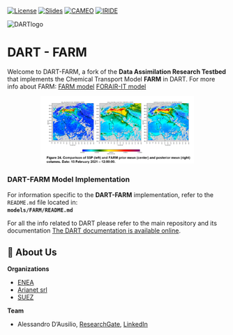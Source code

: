 
[![License](https://img.shields.io/badge/License-Apache%202.0-blue.svg)](https://opensource.org/licenses/Apache-2.0)
[![Slides](https://img.shields.io/badge/slides-62a9b8.svg?style=flat-square)](https://www.data-assimilation.riken.jp/isda2024/files/abst_pdf/abst_154.pdf)
[![CAMEO](https://img.shields.io/badge/CAMEO-blue)](https://www.cameo-project.eu/)
[![IRIDE](https://img.shields.io/badge/IRIDE-orange)](https://www.data-assimilation.riken.jp/isda2024/files/abst_pdf/abst_154.pdf)

![DARTlogo](guide/images/Dartboard7.png)

# DART - FARM

Welcome to DART-FARM, a fork of the **Data Assimilation Research Testbed** that implements the Chemical Transport Model **FARM** in DART.
For more info about FARM:
[FARM model](http://www.farm-model.org/)
[FORAIR-IT model](https://clima.sostenibilita.enea.it/research/FORAIR-IT)

<p align="center" width="100%"><img width="70%" src="IRIDE_obs_tropomi.png" alt='DART-FARM application on S5P NO2 TROPOMI (ISDA 2024).'></p>

### **DART-FARM Model Implementation**
For information specific to the **DART-FARM** implementation, refer to the `README.md` file located in:  
**`models/FARM/README.md`**

For all the info related to DART please refer to the main repository and its documentation
[The DART documentation is available online](https://dart-documentation.readthedocs.io/en/latest/).

## :busts_in_silhouette: About Us
**Organizations**
- [ENEA](https://www.enea.it/it)
- [Arianet srl](https://www.aria-net.it/it/)
- [SUEZ]()

**Team**
- Alessandro D’Ausilio, [ResearchGate](), [LinkedIn]()
